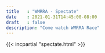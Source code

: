 ```yaml
---
title   : "WMRRA - Spectate"
date    : 2021-01-31T14:45:00-08:00
draft   : false
description: "Come watch WMRRA Race"
---
```


{{< incpartial "spectate.html" >}}